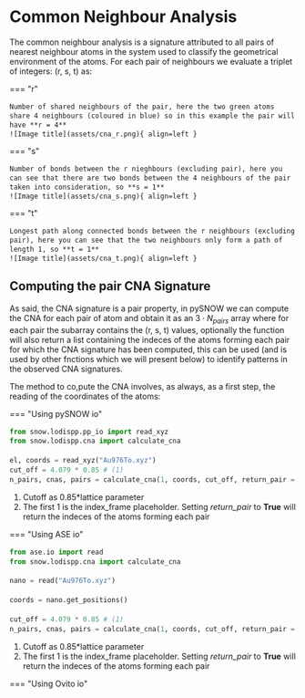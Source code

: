 # Common Neighbour Analysis

The common neighbour analysis is a signature attributed to all pairs of nearest neighbour atoms in the system used to classify the geometrical environment of the atoms. For each pair of neighbours we evaluate a triplet of integers: (r, s, t) as:

=== "r"

    Number of shared neighbours of the pair, here the two green atoms share 4 neighbours (coloured in blue) so in this example the pair will have **r = 4**
    ![Image title](assets/cna_r.png){ align=left }

=== "s"

    Number of bonds between the r nieghbours (excluding pair), here you can see that there are two bonds between the 4 neighbours of the pair taken into consideration, so **s = 1**
    ![Image title](assets/cna_s.png){ align=left }

=== "t"

    Longest path along connected bonds between the r neighbours (excluding pair), here you can see that the two neighbours only form a path of length 1, so **t = 1**
    ![Image title](assets/cna_t.png){ align=left }


## Computing the pair CNA Signature

As said, the CNA signature is a pair property, in pySNOW we can compute the CNA for each pair of atom and obtain it as an $3\cdot N_{pairs}$ array where for each pair the subarray contains the (r, s, t) values, optionally the function will also return a list containing the indeces of the atoms forming each pair for which the CNA signature has been computed, this can be used (and is used by other fnctions which we will present below) to identify patterns in the observed CNA signatures.

The method to co,pute the CNA involves, as always, as a first step, the reading of the coordinates of the atoms:

=== "Using pySNOW io"

```py linenumber="1"
from snow.lodispp.pp_io import read_xyz
from snow.lodispp.cna import calculate_cna

el, coords = read_xyz("Au976To.xyz")
cut_off = 4.079 * 0.85 # (1)
n_pairs, cnas, pairs = calculate_cna(1, coords, cut_off, return_pair = True) # (2)
```

1. Cutoff as 0.85*lattice parameter
2. The first 1 is the index_frame placeholder. Setting *return_pair* to **True** will return the indeces of the atoms forming each pair

=== "Using ASE io"

```py linenumber="1"
from ase.io import read
from snow.lodispp.cna import calculate_cna

nano = read("Au976To.xyz")

coords = nano.get_positions()

cut_off = 4.079 * 0.85 # (1)
n_pairs, cnas, pairs = calculate_cna(1, coords, cut_off, return_pair = True) # (2)
```

1. Cutoff as 0.85*lattice parameter
2. The first 1 is the index_frame placeholder. Setting *return_pair* to **True** will return the indeces of the atoms forming each pair

=== "Using Ovito io"